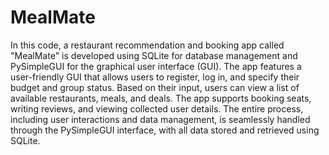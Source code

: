 # MealMate

In this code, a restaurant recommendation and booking app called "MealMate" is developed using SQLite for database management and PySimpleGUI for the graphical user interface (GUI). The app features a user-friendly GUI that allows users to register, log in, and specify their budget and group status. Based on their input, users can view a list of available restaurants, meals, and deals. The app supports booking seats, writing reviews, and viewing collected user details. The entire process, including user interactions and data management, is seamlessly handled through the PySimpleGUI interface, with all data stored and retrieved using SQLite.
